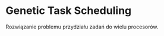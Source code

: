 Genetic Task Scheduling
=======================

Rozwiązanie problemu przydziału zadań do wielu procesorów.

